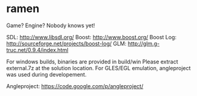 ramen
=====

Game? Engine? Nobody knows yet!

SDL: http://www.libsdl.org/
Boost: http://www.boost.org/
Boost Log: http://sourceforge.net/projects/boost-log/
GLM: http://glm.g-truc.net/0.9.4/index.html

For windows builds, binaries are provided in build/win
Please extract external.7z at the solution location.
For GLES/EGL emulation, angleproject was used during developement.

Angleproject: https://code.google.com/p/angleproject/
